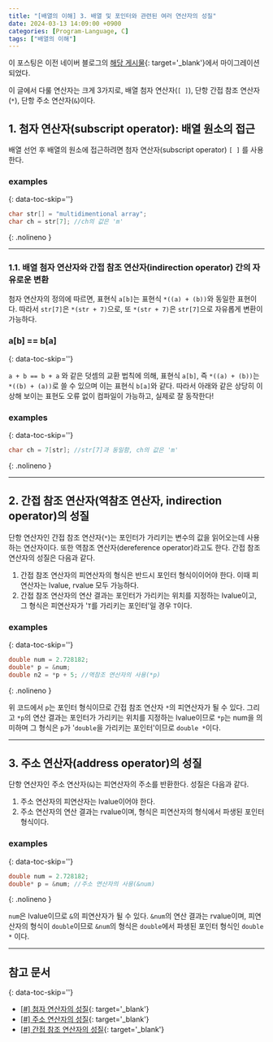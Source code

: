 ```yaml
---
title: "[배열의 이해] 3. 배열 및 포인터와 관련된 여러 연산자의 성질"
date: 2024-03-13 14:09:00 +0900
categories: [Program-Language, C]
tags: ["배열의 이해"]
---
```



이 포스팅은 이전 네이버 블로그의 [해당 게시물](https://blog.naver.com/lja3333/222145277147){: target='_blank'}에서 마이그레이션되었다.

이 글에서 다룰 연산자는 크게 3가지로, 배열 첨자 연산자(`[ ]`), 단항 간접 참조 연산자(`*`), 단항 주소 연산자(`&`)이다. 

## 1. 첨자 연산자(subscript operator): 배열 원소의 접근​

배열 선언 후 배열의 원소에 접근하려면 첨자 연산자(subscript operator) `[ ]` 를 사용한다.

### examples
{: data-toc-skip=''}

```c
char str[] = "multidimentional array";
char ch = str[7]; //ch의 값은 'm'
```
{: .nolineno }

---

### 1.1. 배열 첨자 연산자와 간접 참조 연산자(indirection operator) 간의 자유로운 변환

첨자 연산자의 정의에 따르면, 표현식 `a[b]`는 표현식 `*((a) + (b))`와 동일한 표현이다. 따라서 `str[7]`은 `*(str + 7)`으로, 또 `*(str + 7)`은 `str[7]`으로 자유롭게 변환이 가능하다.

### a[b] == b[a]​
{: data-toc-skip=''}

`a + b == b + a` 와 같은 덧셈의 교환 법칙에 의해, 표현식 `a[b]`, 즉 `*((a) + (b))`는 `*((b) + (a))`로 쓸 수 있으며 이는 표현식 `b[a]`와 같다. 따라서 아래와 같은 상당히 이상해 보이는 표현도 오류 없이 컴파일이 가능하고, 실제로 잘 동작한다!

### examples
{: data-toc-skip=''}

```c
char ch = 7[str]; //str[7]과 동일함, ch의 값은 'm'
```
{: .nolineno }

---

## 2. 간접 참조 연산자(역참조 연산자, indirection operator)의 성질

단항 연산자인 간접 참조 연산자(`*`)는 포인터가 가리키는 변수의 값을 읽어오는데 사용하는 연산자이다. 또한 역참조 연산자(dereference operator)라고도 한다. 간접 참조 연산자의 성질은 다음과 같다.

1. 간접 참조 연산자의 피연산자의 형식은 반드시 포인터 형식이이어야 한다. 이때 피연산자는 lvalue, rvalue 모두 가능하다.
2. 간접 참조 연산자의 연산 결과는 포인터가 가리키는 위치를 지정하는 lvalue이고, 그 형식은 피연산자가 '`T`를 가리키는 포인터'일 경우 `T`이다.

### examples
{: data-toc-skip=''}

```c
double num = 2.728182; 
double* p = &num; 
double n2 = *p + 5; //역참조 연산자의 사용(*p)
```
{: .nolineno }

위 코드에서 `p`는 포인터 형식이므로 간접 참조 연산자 `*`의 피연산자가 될 수 있다. 그리고 `*p`의 연산 결과는 포인터가 가리키는 위치를 지정하는 lvalue이므로 `*p`는 num을 의미하며 그 형식은 `p`가 '`double`을 가리키는 포인터'이므로 `double *`이다.

---

## 3. 주소 연산자(address operator)의 성질

단항 연산자인 주소 연산자(`&`)는 피연산자의 주소를 반환한다. 성질은 다음과 같다.

1. 주소 연산자의 피연산자는 lvalue이어야 한다.
2. 주소 연산자의 연산 결과는 rvalue이며, 형식은 피연산자의 형식에서 파생된 포인터 형식이다.

### examples
{: data-toc-skip=''}

```c
double num = 2.728182; 
double* p = &num; //주소 연산자의 사용(&num)
```
{: .nolineno }

`num`은 lvalue이므로 `&`의 피연산자가 될 수 있다. `&num`의 연산 결과는 rvalue이며, 피연산자의 형식이 `double`이므로 `&num`의 형식은 `double`에서 파생된 포인터 형식인 `double *` 이다.

---

## 참고 문서
{: data-toc-skip=''}

- [[#] 첨자 연산자의 성질](https://www.ibm.com/support/knowledgecenter/en/ssw_ibm_i_71/rzarg/arsubex.htm){: target='_blank'}
- [[#] 주소 연산자의 성질](https://docs.microsoft.com/ko-kr/cpp/cpp/address-of-operator-amp?view=msvc-160){: target='_blank'}
- [[#] 간접 참조 연산자의 성질](https://docs.microsoft.com/ko-kr/cpp/c-language/indirection-and-address-of-operators?view=msvc-160){: target='_blank'}